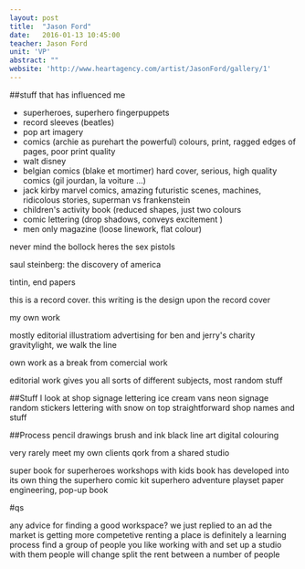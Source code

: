 ```yaml
---
layout: post
title:  "Jason Ford"
date:   2016-01-13 10:45:00
teacher: Jason Ford
unit: 'VP'
abstract: ""
website: 'http://www.heartagency.com/artist/JasonFord/gallery/1'
---
```


##stuff that has influenced me

- superheroes, superhero fingerpuppets
- record sleeves (beatles)
- pop art imagery
- comics (archie as purehart the powerful) colours, print, ragged edges of pages, poor print quality
- walt disney
- belgian comics (blake et mortimer) hard cover, serious, high quality comics (gil jourdan, la voiture ...)
- jack kirby marvel comics, amazing futuristic scenes, machines, ridicolous stories, superman vs frankenstein
- children's activity book (reduced shapes, just two colours
- comic lettering (drop shadows, conveys excitement )
- men only magazine (loose linework, flat colour)

never mind the bollock heres the sex pistols

saul steinberg: the discovery of america

tintin, end papers 

this is a record cover. this writing is the design upon the record cover

my own work

mostly editorial illustratiom
advertising for ben and jerry's charity 
gravitylight, we walk the line

own work as a break from comercial work

editorial work gives you all sorts of different subjects, most random stuff

##Stuff I look at
shop signage
lettering
ice cream vans
neon signage
random stickers
lettering with snow on top
straightforward shop names and stuff

##Process
pencil drawings
brush and ink black line art
digital colouring

very rarely meet my own clients
qork from a shared studio

super book for superheroes
workshops with kids
book has developed into its own thing
the superhero comic kit
superhero adventure playset
paper engineering, pop-up book

#qs

any advice for finding a good workspace?
we just replied to an ad 
the market is getting more competetive
renting a place is definitely a learning process
find a group of people you like working with and set up a studio with them
people will change
split the rent between a number of people